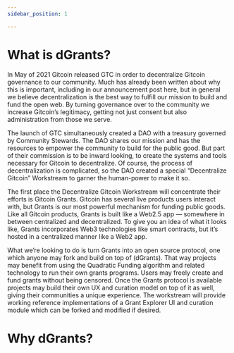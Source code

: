 ```yaml
---
sidebar_position: 1

---
```


# What is dGrants?

In May of 2021 Gitcoin released GTC in order to decentralize Gitcoin governance to our community. Much has already been written about why this is important, including in our announcement post here, but in general we believe decentralization is the best way to fulfill our mission to build and fund the open web. By turning governance over to the community we increase Gitcoin’s legitimacy, getting not just consent but also administration from those we serve.

The launch of GTC simultaneously created a DAO with a treasury governed by Community Stewards. The DAO shares our mission and has the resources to empower the community to build for the public good. But part of their commission is to be inward looking, to create the systems and tools necessary for Gitcoin to decentralize. Of course, the process of decentralization is complicated, so the DAO created a special “Decentralize Gitcoin” Workstream to garner the human-power to make it so.

The first place the Decentralize Gitcoin Workstream will concentrate their efforts is Gitcoin Grants. Gitcoin has several live products users interact with, but Grants is our most powerful mechanism for funding public goods. Like all Gitcoin products, Grants is built like a Web2.5 app — somewhere in between centralized and decentralized. To give you an idea of what it looks like, Grants incorporates Web3 technologies like smart contracts, but it’s hosted in a centralized manner like a Web2 app. 

What we’re looking to do is turn Grants into an open source protocol, one which anyone may fork and build on top of (dGrants). That way projects may benefit from using the Quadratic Funding algorithm and related technology to run their own grants programs. Users may freely create and fund grants without being censored. Once the Grants protocol is available projects may build their own UX and curation model on top of it as well, giving their communities a unique experience. The workstream will provide working reference implementations of a Grant Explorer UI and curation module which can be forked and modified if desired.

# Why dGrants?

